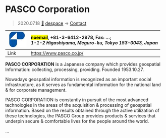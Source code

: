 # PASCO Corporation
> 2020.07.18 [🚀](../index/index.md) [despace](index.md) → [Contact](contact.md)

|[![](f/contact/p/pasco_corp_logo1_thumb.jpg)](f/contact/p/pasco_corp_logo1.png)|<mark>noemail</mark>, +81-3-6412-2978, Fax: …;<br> *1-1-2 Higashiyama, Meguro-ku, Tokyo 153-0043, Japan*|
|:--|:--|
|Link|<https://www.pasco.co.jp/>|

**PASCO CORPORATION** is a Japanese company which provides geospatial Information: collecting, processing, providing. Founded 1953.10.27.

Nowadays geospatial information is recognized as an important social infrastructure, as it serves as fundamental information for the national land & for corporate management.

PASCO CORPORATION is constantly in pursuit of the most advanced technologies in the areas of the acquisition & processing of geospatial information. Based on the results obtained through the active utilization of these technologies, the PASCO Group provides products & services that underpin secure & comfortable lives for the people around the world.

<p style="page-break-after:always"> </p>

…

